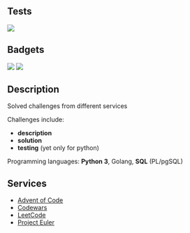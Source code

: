 ## Tests

<a href="https://github.com/jestenough/code_challenges/actions/workflows/pytest.yml"><img src="https://github.com/jestenough/code_challenges/actions/workflows/pytest.yml/badge.svg"></a>

## Badgets

<div class="micro-badgets">
    <img src="https://www.codewars.com/users/jestenough/badges/micro"/>
    <img src="https://img.shields.io/badge/dynamic/json?style=flat&labelColor=gray&color=%23ffa116&label=Solved&query=solvedOverTotal&url=https%3A%2F%2Fleetcode-badge.vercel.app%2Fapi%2Fusers%2Fjestenough&logo=leetcode&logoColor=blue"/>
</div>

<div class="small-badgets">
    <img src="https://projecteuler.net/profile/jestenough.png" alt=""/>
</div>

## Description

Solved challenges from different services

Challenges include:

- **description**
- **solution**
- **testing** (yet only for python)

Programming languages: **Python 3**, Golang, **SQL** (PL/pgSQL)

## Services

- [Advent of Code](services/adventofcode/)
- [Codewars](services/codewars/)
- [LeetCode](services/leetcode/)
- [Project Euler](services/project_euler/)
